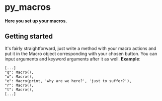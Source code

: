 # py_macros
**Here you set up your macros.**
## Getting started
It's fairly straightforward, just write a method with your macro actions and put it in the Macro object corresponding with your chosen button. You can input arguments and keyword arguments after it as well.
**Example:**

    [...]
    "q": Macro(),
    "w": Macro(),
    "e": Macro(print, 'why are we here?', 'just to suffer?'),
    "r": Macro(),
    "t": Macro(),
    [...]

 